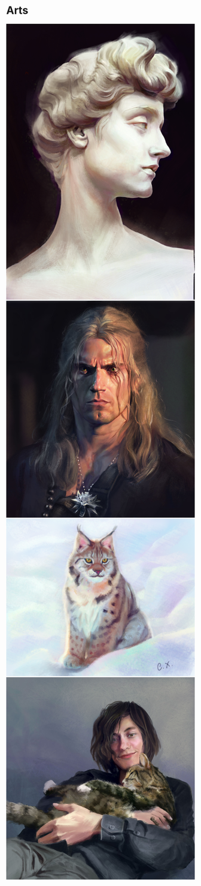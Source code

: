 # Arts

![alt text for screen readers](assets/img/B01-阿纯-石膏头像完成稿.jpg "Plasterhead")
![alt text for screen readers](assets/img/IMG_8008.JPG "The Witcher - Henry Cavill")
![alt text for screen readers](assets/img/lokatt3.jpg "lokatt (lynx cat)")
![alt text for screen readers](assets/img/IMG_6792.JPG "The boy with the cat")
